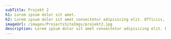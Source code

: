 ```yaml
---
subTitle: Projekt 2
h1: Lorem ipsum dolor sit amet.
h2: Lorem ipsum dolor sit amet consectetur adipisicing elit. Officiis, totam?
imageUrl: /images/ProjectsSiteImgs/projekt2.jpg
description: Lorem ipsum dolor sit amet consectetur adipisicing elit. Eum similique numquam unde? Distinctio nemo dignissimos tempore, ipsum error ea est, dicta quis cum incidunt veniam molestiae totam illum, beatae culpa deleniti. Nihil dolorum in hic provident. Molestias quam qui deserunt!
---
```

